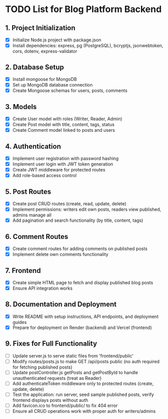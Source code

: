 # TODO List for Blog Platform Backend

## 1. Project Initialization

- [x] Initialize Node.js project with package.json
- [x] Install dependencies: express, pg (PostgreSQL), bcryptjs, jsonwebtoken, cors, dotenv, express-validator

## 2. Database Setup

- [x] Install mongoose for MongoDB
- [x] Set up MongoDB database connection
- [x] Create Mongoose schemas for users, posts, comments

## 3. Models

- [x] Create User model with roles (Writer, Reader, Admin)
- [x] Create Post model with title, content, tags, status
- [x] Create Comment model linked to posts and users

## 4. Authentication

- [x] Implement user registration with password hashing
- [x] Implement user login with JWT token generation
- [x] Create JWT middleware for protected routes
- [x] Add role-based access control

## 5. Post Routes

- [x] Create post CRUD routes (create, read, update, delete)
- [x] Implement permissions: writers edit own posts, readers view published, admins manage all
- [x] Add pagination and search functionality (by title, content, tags)

## 6. Comment Routes

- [x] Create comment routes for adding comments on published posts
- [x] Implement delete own comments functionality

## 7. Frontend

- [x] Create simple HTML page to fetch and display published blog posts
- [x] Ensure API integration works

## 8. Documentation and Deployment

- [x] Write README with setup instructions, API endpoints, and deployment guides
- [x] Prepare for deployment on Render (backend) and Vercel (frontend)

## 9. Fixes for Full Functionality

- [ ] Update server.js to serve static files from 'frontend/public'
- [ ] Modify routes/posts.js to make GET /api/posts public (no auth required for fetching published posts)
- [ ] Update postController.js getPosts and getPostById to handle unauthenticated requests (treat as Reader)
- [ ] Add authenticateToken middleware only to protected routes (create, update, delete)
- [ ] Test the application: run server, seed sample published posts, verify frontend displays posts without auth
- [ ] Add favicon.ico to frontend/public/ to fix 404 error
- [ ] Ensure all CRUD operations work with proper auth for writers/admins
